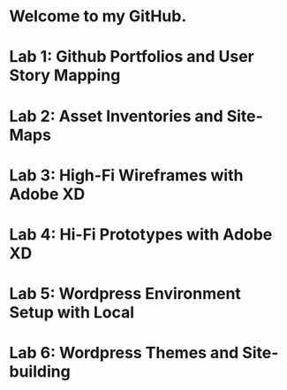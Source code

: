 # Welcome to my GitHub.

# Lab 1: Github Portfolios and User Story Mapping

# Lab 2: Asset Inventories and Site-Maps

# Lab 3: High-Fi Wireframes with Adobe XD

# Lab 4: Hi-Fi Prototypes with Adobe XD

# Lab 5: Wordpress Environment Setup with Local

# Lab 6: Wordpress Themes and Site-building
